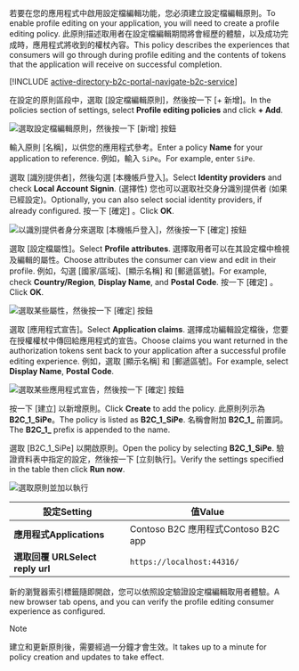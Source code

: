 <span data-ttu-id="6e324-101">若要在您的應用程式中啟用設定檔編輯功能，您必須建立設定檔編輯原則。</span><span class="sxs-lookup"><span data-stu-id="6e324-101">To enable profile editing on your application, you will need to create a profile editing policy.</span></span> <span data-ttu-id="6e324-102">此原則描述取用者在設定檔編輯期間將會經歷的體驗，以及成功完成時，應用程式將收到的權杖內容。</span><span class="sxs-lookup"><span data-stu-id="6e324-102">This policy describes the experiences that consumers will go through during profile editing and the contents of tokens that the application will receive on successful completion.</span></span>

[!INCLUDE [active-directory-b2c-portal-navigate-b2c-service](active-directory-b2c-portal-navigate-b2c-service.md)]

<span data-ttu-id="6e324-103">在設定的原則區段中，選取 [設定檔編輯原則]，然後按一下 [+ 新增]。</span><span class="sxs-lookup"><span data-stu-id="6e324-103">In the policies section of settings, select **Profile editing policies** and click **+ Add**.</span></span>

![選取設定檔編輯原則，然後按一下 [新增] 按鈕](media/active-directory-b2c-create-profile-editing-policy/add-b2c-editing-policy.png)

<span data-ttu-id="6e324-105">輸入原則 [名稱]，以供您的應用程式參考。</span><span class="sxs-lookup"><span data-stu-id="6e324-105">Enter a policy **Name** for your application to reference.</span></span> <span data-ttu-id="6e324-106">例如，輸入 `SiPe`。</span><span class="sxs-lookup"><span data-stu-id="6e324-106">For example, enter `SiPe`.</span></span>

<span data-ttu-id="6e324-107">選取 [識別提供者]，然後勾選 [本機帳戶登入]。</span><span class="sxs-lookup"><span data-stu-id="6e324-107">Select **Identity providers** and check **Local Account Signin**.</span></span> <span data-ttu-id="6e324-108">(選擇性) 您也可以選取社交身分識別提供者 (如果已經設定)。</span><span class="sxs-lookup"><span data-stu-id="6e324-108">Optionally, you can also select social identity providers, if already configured.</span></span> <span data-ttu-id="6e324-109">按一下 [確定] 。</span><span class="sxs-lookup"><span data-stu-id="6e324-109">Click **OK**.</span></span>

![以識別提供者身分來選取 [本機帳戶登入]，然後按一下 [確定] 按鈕](media/active-directory-b2c-create-profile-editing-policy/add-b2c-editing-identity-providers.png)

<span data-ttu-id="6e324-111">選取 [設定檔屬性]。</span><span class="sxs-lookup"><span data-stu-id="6e324-111">Select **Profile attributes**.</span></span> <span data-ttu-id="6e324-112">選擇取用者可以在其設定檔中檢視及編輯的屬性。</span><span class="sxs-lookup"><span data-stu-id="6e324-112">Choose attributes the consumer can view and edit in their profile.</span></span> <span data-ttu-id="6e324-113">例如，勾選 [國家/區域]、[顯示名稱] 和 [郵遞區號]。</span><span class="sxs-lookup"><span data-stu-id="6e324-113">For example, check **Country/Region**, **Display Name**, and **Postal Code**.</span></span> <span data-ttu-id="6e324-114">按一下 [確定] 。</span><span class="sxs-lookup"><span data-stu-id="6e324-114">Click **OK**.</span></span>

![選取某些屬性，然後按一下 [確定] 按鈕](media/active-directory-b2c-create-profile-editing-policy/add-b2c-editing-attributes.png)

<span data-ttu-id="6e324-116">選取 [應用程式宣告]。</span><span class="sxs-lookup"><span data-stu-id="6e324-116">Select **Application claims**.</span></span> <span data-ttu-id="6e324-117">選擇成功編輯設定檔後，您要在授權權杖中傳回給應用程式的宣告。</span><span class="sxs-lookup"><span data-stu-id="6e324-117">Choose claims you want returned in the authorization tokens sent back to your application after a successful profile editing experience.</span></span> <span data-ttu-id="6e324-118">例如，選取 [顯示名稱] 和 [郵遞區號]。</span><span class="sxs-lookup"><span data-stu-id="6e324-118">For example, select **Display Name**, **Postal Code**.</span></span>

![選取某些應用程式宣告，然後按一下 [確定] 按鈕](media/active-directory-b2c-create-profile-editing-policy/add-b2c-editing-application-claims.png)

<span data-ttu-id="6e324-120">按一下 [建立] 以新增原則。</span><span class="sxs-lookup"><span data-stu-id="6e324-120">Click **Create** to add the policy.</span></span> <span data-ttu-id="6e324-121">此原則列示為 **B2C_1_SiPe**。</span><span class="sxs-lookup"><span data-stu-id="6e324-121">The policy is listed as **B2C_1_SiPe**.</span></span> <span data-ttu-id="6e324-122">名稱會附加 **B2C_1_** 前置詞。</span><span class="sxs-lookup"><span data-stu-id="6e324-122">The **B2C_1_** prefix is appended to the name.</span></span>

<span data-ttu-id="6e324-123">選取 [B2C_1_SiPe] 以開啟原則。</span><span class="sxs-lookup"><span data-stu-id="6e324-123">Open the policy by selecting **B2C_1_SiPe**.</span></span> <span data-ttu-id="6e324-124">驗證資料表中指定的設定，然後按一下 [立刻執行]。</span><span class="sxs-lookup"><span data-stu-id="6e324-124">Verify the settings specified in the table then click **Run now**.</span></span>

![選取原則並加以執行](media/active-directory-b2c-create-profile-editing-policy/run-b2c-editing-policy.png)

| <span data-ttu-id="6e324-126">設定</span><span class="sxs-lookup"><span data-stu-id="6e324-126">Setting</span></span>      | <span data-ttu-id="6e324-127">值</span><span class="sxs-lookup"><span data-stu-id="6e324-127">Value</span></span>  |
| ------------ | ------ |
| <span data-ttu-id="6e324-128">**應用程式**</span><span class="sxs-lookup"><span data-stu-id="6e324-128">**Applications**</span></span> | <span data-ttu-id="6e324-129">Contoso B2C 應用程式</span><span class="sxs-lookup"><span data-stu-id="6e324-129">Contoso B2C app</span></span> |
| <span data-ttu-id="6e324-130">**選取回覆 URL**</span><span class="sxs-lookup"><span data-stu-id="6e324-130">**Select reply url**</span></span> | `https://localhost:44316/` |

<span data-ttu-id="6e324-131">新的瀏覽器索引標籤隨即開啟，您可以依照設定驗證設定檔編輯取用者體驗。</span><span class="sxs-lookup"><span data-stu-id="6e324-131">A new browser tab opens, and you can verify the profile editing consumer experience as configured.</span></span>

> [!NOTE]
> <span data-ttu-id="6e324-132">建立和更新原則後，需要經過一分鐘才會生效。</span><span class="sxs-lookup"><span data-stu-id="6e324-132">It takes up to a minute for policy creation and updates to take effect.</span></span>
>